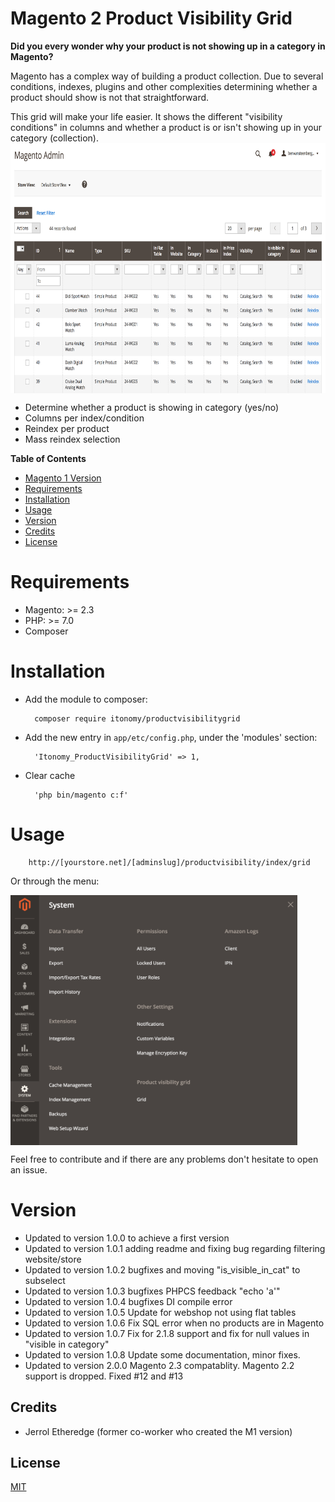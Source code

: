 # Magento 2 Product Visibility Grid

**Did you every wonder why your product is not showing up in a category in Magento?**

Magento has a complex way of building a product collection. Due to several conditions, indexes, plugins and other complexities determining whether a product should show is not that straightforward. 

This grid will make your life easier. It shows the different "visibility conditions" in columns and whether a product is or isn't showing up in your category (collection).
<img align="center" src="./docs/img/grid.png" height="400">

* Determine whether a product is showing in category (yes/no)
* Columns per index/condition
* Reindex per product
* Mass reindex selection

<strong>Table of Contents</strong>
* [Magento 1 Version](https://github.com/Itonomy/magento1-product-visibillitygrid)
* [Requirements](#requirements)
* [Installation](#installation)
* [Usage](#️usage)
* [Version](#️version)
* [Credits](#️credits)
* [License](https://github.com/Itonomy/magento2-product-visibillitygrid/blob/master/LICENSE.txt)

# Requirements

- Magento: >= 2.3
- PHP: >= 7.0
- Composer

# Installation

- Add the module to composer:

        composer require itonomy/productvisibilitygrid

- Add the new entry in `app/etc/config.php`, under the 'modules' section:

        'Itonomy_ProductVisibilityGrid' => 1,

- Clear cache
       
        'php bin/magento c:f'

# Usage

        http://[yourstore.net]/[adminslug]/productvisibility/index/grid
        
Or through the menu:

<img align="center" src="./docs/img/menu.png" height="400">

Feel free to contribute and if there are any problems don't hesitate to open an issue.

# Version

- Updated to version 1.0.0 to achieve a first version
- Updated to version 1.0.1 adding readme and fixing bug regarding filtering website/store 
- Updated to version 1.0.2 bugfixes and moving "is_visible_in_cat" to subselect
- Updated to version 1.0.3 bugfixes PHPCS feedback "echo 'a'"
- Updated to version 1.0.4 bugfixes DI compile error
- Updated to version 1.0.5 Update for webshop not using flat tables
- Updated to version 1.0.6 Fix SQL error when no products are in Magento
- Updated to version 1.0.7 Fix for 2.1.8 support and fix for null values in "visible in category"
- Updated to version 1.0.8 Update some documentation, minor fixes.
- Updated to version 2.0.0 Magento 2.3 compatablity. Magento 2.2 support is dropped. Fixed #12 and #13

## Credits

* Jerrol Etheredge (former co-worker who created the M1 version)

## License

[MIT](http://webpro.mit-license.org/)
